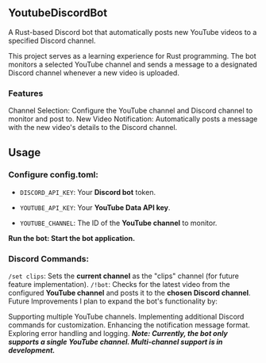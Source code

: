 ## YoutubeDiscordBot
A Rust-based Discord bot that automatically posts new YouTube videos to a specified Discord channel.

This project serves as a learning experience for Rust programming. The bot monitors a selected YouTube channel and sends a message to a designated Discord channel whenever a new video is uploaded.

### Features

Channel Selection: Configure the YouTube channel and Discord channel to monitor and post to.
New Video Notification: Automatically posts a message with the new video's details to the Discord channel.
## Usage
### Configure config.toml:

* ```DISCORD_API_KEY```: Your **Discord bot** token.

* ```YOUTUBE_API_KEY```: Your **YouTube Data API key**.

* ```YOUTUBE_CHANNEL```: The ID of the **YouTube channel** to monitor.

**Run the bot: Start the bot application.**

### Discord Commands:

```/set clips```: Sets the **current channel** as the "clips" channel (for future feature implementation).
```/!bot```: Checks for the latest video from the configured **YouTube channel** and posts it to the **chosen Discord channel**.
Future Improvements
I plan to expand the bot's functionality by:

Supporting multiple YouTube channels.
Implementing additional Discord commands for customization.
Enhancing the notification message format.
Exploring error handling and logging.
***Note: Currently, the bot only supports a single YouTube channel. Multi-channel support is in development.***